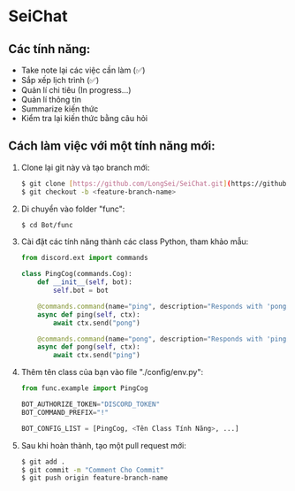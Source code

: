 # SeiChat

## Các tính năng: 
- Take note lại các việc cần làm (✅)
- Sắp xếp lịch trình (✅)
- Quản lí chi tiêu (In progress...)
- Quản lí thông tin
- Summarize kiến thức
- Kiểm tra lại kiến thức bằng câu hỏi

## Cách làm việc với một tính năng mới:

1.  Clone lại git này và tạo branch mới:
    
    ```bash
    $ git clone [https://github.com/LongSei/SeiChat.git](https://github.com/LongSei/SeiChat.git)
    $ git checkout -b <feature-branch-name>
    ```
    
2.  Di chuyển vào folder "func":
    
    ```bash
    $ cd Bot/func
    ```
    
3.  Cài đặt các tính năng thành các class Python, tham khảo mẫu:
    
    ```python
    from discord.ext import commands
    
    class PingCog(commands.Cog):
        def __init__(self, bot):
            self.bot = bot
    
        @commands.command(name="ping", description="Responds with 'pong'")
        async def ping(self, ctx):
            await ctx.send("pong")
    
        @commands.command(name="pong", description="Responds with 'ping'")
        async def pong(self, ctx):
            await ctx.send("ping")
    ```
    
4.  Thêm tên class của bạn vào file "./config/env.py":
    
    ```python
    from func.example import PingCog
    
    BOT_AUTHORIZE_TOKEN="DISCORD_TOKEN"
    BOT_COMMAND_PREFIX="!"
    
    BOT_CONFIG_LIST = [PingCog, <Tên Class Tính Năng>, ...]
    ```
    
5.  Sau khi hoàn thành, tạo một pull request mới:
    
    ```bash
    $ git add .
    $ git commit -m "Comment Cho Commit"
    $ git push origin feature-branch-name
    ```
